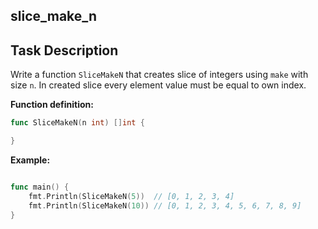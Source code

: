 ## slice_make_n

## Task Description

Write a function `SliceMakeN` that creates slice of integers using `make` with size `n`. In created slice every element value must be equal to own index.

**Function definition:**

```go
func SliceMakeN(n int) []int {

}
```

**Example:**

```go

func main() {
    fmt.Println(SliceMakeN(5))  // [0, 1, 2, 3, 4]
    fmt.Println(SliceMakeN(10)) // [0, 1, 2, 3, 4, 5, 6, 7, 8, 9]
}
```
